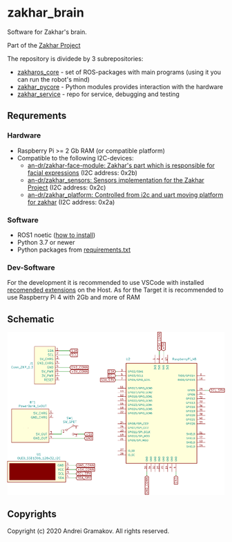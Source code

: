 # zakhar_brain
Software for Zakhar's brain.

Part of the [Zakhar Project](https://github.com/an-dr/zakhar)

The repository is dividede by 3 subrepositories:

- [zakharos_core](zakharos_core/README.md) - set of ROS-packages with main programs (using it you can run the robot's mind)
- [zakhar_pycore](zakhar_pycore/README.md) - Python modules provides interaction with the hardware
- [zakhar_service](zakhar_service/README.md) - repo for service, debugging and testing

## Requrements

### Hardware
- Raspberry Pi >= 2 Gb RAM (or compatible platform)
- Compatible to the following I2C-devices:
    - [an-dr/zakhar-face-module: Zakhar's part which is responsible for facial expressions](https://github.com/an-dr/zakhar-face-module) (I2C address: 0x2b)
    - [an-dr/zakhar_sensors: Sensors implementation for the Zakhar Project](https://github.com/an-dr/zakhar_sensors) (I2C address: 0x2c)
    - [an-dr/zakhar_platform: Controlled from i2c and uart moving platform for zakhar](https://github.com/an-dr/zakhar_platform) (I2C address: 0x2a)

### Software
- ROS1 noetic ([how to install](docs/ros_install.md))
- Python 3.7 or newer
- Python packages from [requirements.txt](requirements.txt)

### Dev-Software
For the development it is recommended to use VSCode with installed [recomended extensions](.vscode/extensions.json) on the Host. As for the Target it is recommended to use Raspberry Pi 4 with 2Gb and more  of RAM

## Schematic

<img src="assets/schematic/platform.svg" alt="platform_schematic" width="800">

## Copyrights

Copyright (c) 2020 Andrei Gramakov. All rights reserved.
